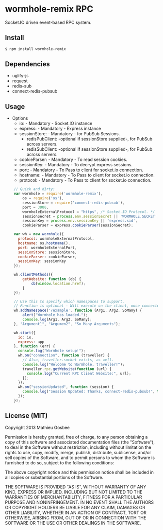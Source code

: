 wormhole-remix RPC
=================

Socket.IO driven event-based RPC system.

## Install
```bash
$ npm install wormhole-remix
```

## Dependencies
  - uglify-js
  - request
  - redis-sub
  - connect-redis-pubsub
## Usage

  - Options
    - io: - Mandatory - Socket.IO instance
    - express: - Mandatory - Express instance
	- sessionStore: - Mandatory - for PubSub Sessions.
	    - redisPubClient: -optional if sessionStore supplied-, for PubSub across servers.
		- redisSubClient: -optional if sessionStore supplied-, for PubSub across servers.
	- cookieParser: - Mandatory - To read session cookies.
	- sessionKey: - Mandatory - To decrypt express sessions.
	- port: - Mandatory - To Pass to client for socket.io connection.
	- hostname: - Mandatory - To Pass to client for socket.io connection.
	- protocol: - Mandatory - To Pass to client for socket.io connection.
```javascript
	// Quick and dirty:
	var wormhole = require('wormhole-remix'),
		os = require('os'),
		sessionStore = require('connect-redis-pubsub'),
		port = 3000,
		wormholeExternalProtocol = "https", /* Socket.IO Protocol. */
		sessionSecret = process.env.sessionSecret || 'WORMHOLE.SECRET',
		sessionKey = process.env.sessionKey || 'express.sid',
		cookieParser = express.cookieParser(sessionSecret);

	var wh = new wormhole({
	  protocol: wormholeExternalProtocol,
	  hostname: os.hostname(),
	  port: wormholeExternalPort,
	  sessionStore: sessionStore,
	  cookieParser: cookieParser,
	  sessionKey: sessionKey
	});

	wh.clientMethods({
		getWebsite: function (cb) {
			cb(window.location.href);
		}
	});

	// Use this to specify which namespaces to support.
	// Function is optional - Will execute on the client, once connected.
	wh.addNamespace('/example', function (Arg1, Arg2, SoMany) {
		alert("Wormhole has loaded.");
		console.log(Arg1, Arg2, SoMany);
	}, "Argument1", "Argumen2", "So Many Arguments");

	wh.start({
      io: io,
      express: app
    }, function (err) {
      console.log("Wormhole setup!");
      wh.on("connection", function (traveller) {
      	// Also, traveller.socket exists, as well.
        console.log("Welcome to Wormhole, traveller!");
        traveller.rpc.getWebsite(function (url) {
          console.log("Current RPC Client Website:", url);
        });
      });
      wh.on("sessionUpdated", function (session) {
        console.log("Session Updated: Thanks, connect-redis-pubsub!", this, session);
      });
    });
```

## License (MIT)

Copyright 2013 Mathieu Gosbee

Permission is hereby granted, free of charge, to any person obtaining
a copy of this software and associated documentation files (the
"Software"), to deal in the Software without restriction, including
without limitation the rights to use, copy, modify, merge, publish,
distribute, sublicense, and/or sell copies of the Software, and to
permit persons to whom the Software is furnished to do so, subject to
the following conditions:

The above copyright notice and this permission notice shall be
included in all copies or substantial portions of the Software.

THE SOFTWARE IS PROVIDED "AS IS", WITHOUT WARRANTY OF ANY KIND,
EXPRESS OR IMPLIED, INCLUDING BUT NOT LIMITED TO THE WARRANTIES OF
MERCHANTABILITY, FITNESS FOR A PARTICULAR PURPOSE AND
NONINFRINGEMENT. IN NO EVENT SHALL THE AUTHORS OR COPYRIGHT HOLDERS BE
LIABLE FOR ANY CLAIM, DAMAGES OR OTHER LIABILITY, WHETHER IN AN ACTION
OF CONTRACT, TORT OR OTHERWISE, ARISING FROM, OUT OF OR IN CONNECTION
WITH THE SOFTWARE OR THE USE OR OTHER DEALINGS IN THE SOFTWARE.